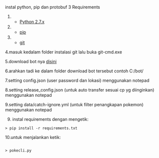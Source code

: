 instal python, pip dan protobuf 3
Requirements

1. - [Python 2.7.x](http://docs.python-guide.org/en/latest/starting/installation/)
2. - [pip](https://pip.pypa.io/en/stable/installing/)
3. - [git](https://git-scm.com/download/win)

4.masuk kedalam folder instalasi git lalu buka git-cmd.exe

5.download bot nya [disini](https://github.com/bhagas/BOT_VALOR_SMG/archive/master.zip)

6.arahkan tadi ke dalam folder download bot tersebut contoh C:/bot/

7.setting config.json (user password dan lokasi) menggunakan notepad

8.setting release_config.json (untuk auto transfer sesuai cp yg diinginkan) menggunakan notepad

9.setting data/catch-ignore.yml (untuk filter penangkapan pokemon) menggunakan notepad

9. instal requirements dengan mengetik:
```
> pip install -r requirements.txt  

```
10.untuk menjalankan ketik: 
```
 
> pokecli.py 
```
